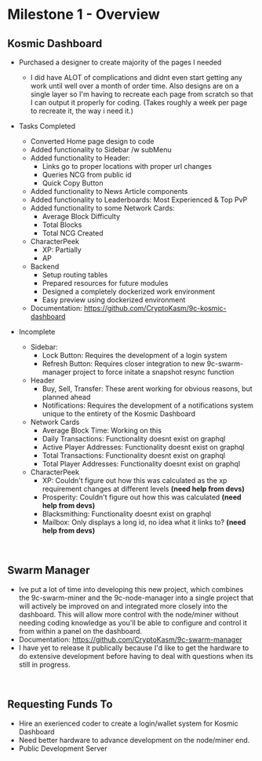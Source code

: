# Milestone 1 - Overview

## Kosmic Dashboard
- Purchased a designer to create majority of the pages I needed
  - I did have ALOT of complications and didnt even start getting any work until well over a month of order time. Also designs are on a single layer so I'm having to recreate each page from scratch so that I can output it properly for coding. (Takes roughly a week per page to recreate it, the way i need it.)

- Tasks Completed
  - Converted Home page design to code
  - Added functionality to Sidebar /w subMenu
  - Added functionality to Header:
    - Links go to proper locations with proper url changes
    - Queries NCG from public id
    - Quick Copy Button
  - Added functionality to News Article components
  - Added functionality to Leaderboards: Most Experienced & Top PvP
  - Added functionality to some Network Cards:
    - Average Block Difficulty
    - Total Blocks
    - Total NCG Created
  - CharacterPeek
    - XP: Partially
    - AP
  - Backend
    - Setup routing tables
    - Prepared resources for future modules
    - Designed a completely dockerized work environment
    - Easy preview using dockerized environment
  - Documentation: https://github.com/CryptoKasm/9c-kosmic-dashboard

- Incomplete
  - Sidebar:
    - Lock Button: Requires the development of a login system
    - Refresh Button: Requires closer integration to new 9c-swarm-manager project to force initate a snapshot resync function
  - Header
    - Buy, Sell, Transfer: These arent working for obvious reasons, but planned ahead
    - Notifications: Requires the development of a notifications system unique to the entirety of the Kosmic Dashboard
  - Network Cards
    - Average Block Time: Working on this
    - Daily Transactions: Functionality doesnt exist on graphql
    - Active Player Addresses: Functionality doesnt exist on graphql
    - Total Transactions: Functionality doesnt exist on graphql
    - Total Player Addresses: Functionality doesnt exist on graphql
  - CharacterPeek
    - XP: Couldn't figure out how this was calculated as the xp requirement changes at different levels **(need help from devs)**
    - Prosperity: Couldn't figure out how this was calculated **(need help from devs)**
    - Blacksmithing: Functionality doesnt exist on graphql
    - Mailbox: Only displays a long id, no idea what it links to? **(need help from devs)**

<br>

## Swarm Manager
- Ive put a lot of time into developing this new project, which combines the 9c-swarm-miner and the 9c-node-manager into a single project that will actively be improved on and integrated more closely into the dashboard. This will allow more control with the node/miner without needing coding knowledge as you'll be able to configure and control it from within a panel on the dashboard.
- Documentation: https://github.com/CryptoKasm/9c-swarm-manager
- I have yet to release it publically because I'd like to get the hardware to do extensive development before having to deal with questions when its still in progress.

<br>

## Requesting Funds To
- Hire an exerienced coder to create a login/wallet system for Kosmic Dashboard
- Need better hardware to advance development on the node/miner end.
- Public Development Server
